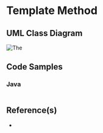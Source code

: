 # Template Method

## UML Class Diagram

![](http://www.plantuml.com/plantuml/proxy?src=https://raw.githubusercontent.com/dig2root/DesignPatternsCheatSheets/main/PlantUML/.puml? "The ")

## Code Samples

### Java

```Java
```

## Reference(s)

- []()